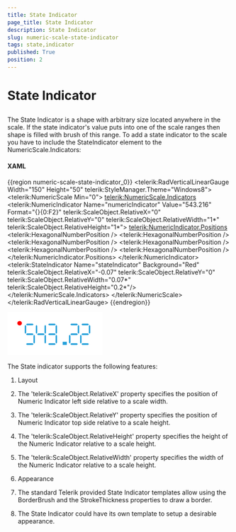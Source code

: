 ```yaml
---
title: State Indicator
page_title: State Indicator
description: State Indicator
slug: numeric-scale-state-indicator
tags: state,indicator
published: True
position: 2
---
```


# State Indicator



## 

The State Indicator is a shape with arbitrary size located anywhere in the scale. If the state indicator's value puts into one of the scale ranges then shape is filled with brush of this range.
        To add a state indicator to the scale you have to include the StateIndicator element to the NumericScale.Indicators:

#### __XAML__

{{region numeric-scale-state-indicator_0}}
	<telerik:RadVerticalLinearGauge Width="150" Height="50" telerik:StyleManager.Theme="Windows8">
	    <telerik:NumericScale Min="0">
	        <telerik:NumericScale.Indicators>
	            <telerik:NumericIndicator Name="numericIndicator" Value="543.216" 
	            Format="{}{0:F2}"
	            telerik:ScaleObject.RelativeX="0"
	            telerik:ScaleObject.RelativeY="0"
	            telerik:ScaleObject.RelativeWidth="1*" 
	            telerik:ScaleObject.RelativeHeight="1*">
	                <telerik:NumericIndicator.Positions>
	                    <telerik:HexagonalNumberPosition />
	                    <telerik:HexagonalNumberPosition />
	                    <telerik:HexagonalNumberPosition />
	                    <telerik:HexagonalNumberPosition />
	                    <telerik:HexagonalNumberPosition />
	                    <telerik:HexagonalNumberPosition />
	                </telerik:NumericIndicator.Positions>
	            </telerik:NumericIndicator>
	            <telerik:StateIndicator Name="stateIndicator"
	                                    Background="Red"
										telerik:ScaleObject.RelativeX="-0.07"
										telerik:ScaleObject.RelativeY="0"
										telerik:ScaleObject.RelativeWidth="0.07*"
										telerik:ScaleObject.RelativeHeight="0.2*"/>
	        </telerik:NumericScale.Indicators>
	    </telerik:NumericScale>
	</telerik:RadVerticalLinearGauge>
	{{endregion}}





![](images/NumericScaleStateIndicator.png)

The State indicator supports the following features:

1. Layout 


1. The 'telerik:ScaleObject.RelativeX' property specifies the position of Numeric Indicator left side relative to a scale width.

1. The 'telerik:ScaleObject.RelativeY' property specifies the position of Numeric Indicator top side relative to a scale height.

1. The 'telerik:ScaleObject.RelativeHeight' property specifies the height of the Numeric Indicator relative to a scale height.

1. The 'telerik:ScaleObject.RelativeWidth' property specifies the width of the Numeric Indicator relative to a scale height.

1. Appearance 


1. The standard Telerik provided State Indicator templates allow using the BorderBrush and the StrokeThickness properties to draw a border.

1. The State Indicator could have its own template to setup a desirable appearance.
